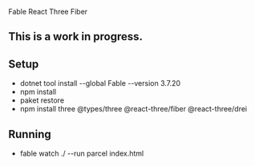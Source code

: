  Fable React Three Fiber
## This is a work in progress. 

## Setup
* dotnet tool install --global Fable --version 3.7.20
* npm install
* paket restore
* npm install three @types/three @react-three/fiber @react-three/drei
## Running
* fable watch ./ --run parcel index.html
